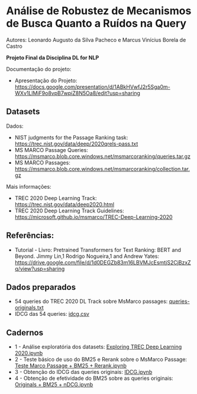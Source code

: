 # Análise de Robustez de Mecanismos de Busca Quanto a Ruídos na Query
Autores: Leonardo Augusto da Silva Pacheco e  Marcus Vinícius Borela de Castro

**Projeto Final da Disciplina DL for NLP**

Documentação do projeto:
* Apresentação do Projeto: https://docs.google.com/presentation/d/1ABkHVwfJ2r5Sga0m-WXv1LlMiF9o8vpB7wpiZ8N5Oa8/edit?usp=sharing

## Datasets
Dados:
* NIST judgments for the Passage Ranking task: https://trec.nist.gov/data/deep/2020qrels-pass.txt
* MS MARCO Passage Queries: https://msmarco.blob.core.windows.net/msmarcoranking/queries.tar.gz
* MS MARCO Passages: https://msmarco.blob.core.windows.net/msmarcoranking/collection.tar.gz

Mais informações:
* TREC 2020 Deep Learning Track: https://trec.nist.gov/data/deep2020.html
* TREC 2020 Deep Learning Track Guidelines: https://microsoft.github.io/msmarco/TREC-Deep-Learning-2020

## Referências:
* Tutorial - Livro: Pretrained Transformers for Text Ranking: BERT and Beyond. Jimmy Lin,1 Rodrigo Nogueira,1 and Andrew Yates: https://drive.google.com/file/d/1d0DEGZb83m16LBVMJcEsmtjS2CjBzxZq/view?usp=sharing

## Dados preparados
* 54 queries do TREC 2020 DL Track sobre MsMarco passages: [queries-originals.txt](https://github.com/leonardo3108/robustez-query/blob/main/queries-originals.txt)
* IDCG das 54 queries: [idcg.csv](https://github.com/leonardo3108/robustez-query/blob/main/idcg.csv)

## Cadernos
* 1 - Análise exploratória dos datasets: [Exploring TREC Deep Learning 2020.ipynb](https://github.com/leonardo3108/robustez-query/blob/main/Exploring%20TREC%20Deep%20Learning%202020.ipynb)
* 2 - Teste básico de uso do BM25 e Rerank sobre o MsMarco Passage: [Teste Marco Passage + BM25 + Rerank.ipynb](https://github.com/leonardo3108/robustez-query/blob/main/IDCG.ipynb)
* 3 - Obtenção do IDCG das queries originais: [IDCG.ipynb](https://github.com/leonardo3108/robustez-query/blob/main/Originals%20%2B%20BM25%20%2B%20nDCG.ipynb)
* 4 - Obtenção de efetividade do BM25 sobre as queries originais: [Originals + BM25 + nDCG.ipynb](https://github.com/leonardo3108/robustez-query/blob/main/Originals%20%2B%20BM25%20%2B%20nDCG.ipynb)
 

